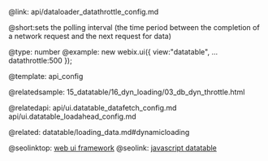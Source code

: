 @link: api/dataloader_datathrottle_config.md



@short:sets the polling interval (the time period between the completion of a network request and the next request for data)
	

@type: number
@example:
new webix.ui({
	view:"datatable",
	...
	datathrottle:500
});



@template:	api_config

@relatedsample:
	15_datatable/16_dyn_loading/03_db_dyn_throttle.html

@relatedapi:
	api/ui.datatable_datafetch_config.md
	api/ui.datatable_loadahead_config.md

@related:
	datatable/loading_data.md#dynamicloading


@seolinktop: [web ui framework](https://webix.com)
@seolink: [javascript datatable](https://webix.com/widget/datatable/)